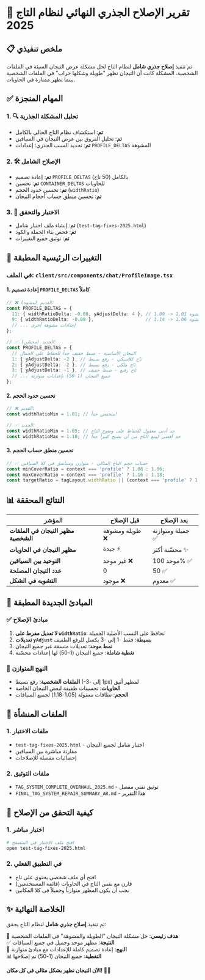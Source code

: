 # 🎯 تقرير الإصلاح الجذري النهائي لنظام التاج 2025

## 📋 ملخص تنفيذي

تم تنفيذ **إصلاح جذري شامل** لنظام التاج لحل مشكلة عرض التيجان السيئة في الملفات الشخصية. المشكلة كانت أن التيجان تظهر "طويلة وشكلها خراب" في الملفات الشخصية بينما تظهر ممتازة في الحاويات.

## ✅ المهام المنجزة

### 1. 🔍 تحليل المشكلة الجذرية
- **تم**: استكشاف نظام التاج الحالي بالكامل
- **تم**: تحليل الفروق بين عرض التيجان في السياقين
- **تم**: تحديد السبب الجذري: إعدادات `PROFILE_DELTAS` المشوهة

### 2. 🛠️ الإصلاح الشامل
- **تم**: إعادة تصميم `PROFILE_DELTAS` بالكامل (50 تاج)
- **تم**: تحسين `CONTAINER_DELTAS` للحاويات
- **تم**: تحسين حدود الحجم (`widthRatio`)
- **تم**: تحسين منطق حساب أحجام التيجان

### 3. 🧪 الاختبار والتحقق
- **تم**: إنشاء ملف اختبار شامل (`test-tag-fixes-2025.html`)
- **تم**: فحص بناء الجملة والكود
- **تم**: توثيق جميع التغييرات

## 🎯 التغييرات الرئيسية المطبقة

### في الملف: `client/src/components/chat/ProfileImage.tsx`

#### 1. إعادة تصميم `PROFILE_DELTAS` كاملاً
```typescript
// ❌ القديم (مشوه):
const PROFILE_DELTAS = {
  11: { widthRatioDelta: -0.08, yAdjustDelta: 4 }, // 1.09 -> 1.01 مشوه!
  9: { widthRatioDelta: -0.08 },                   // 1.14 -> 1.06 مشوه!
  // ... إعدادات مشوهة أخرى
};

// ✅ الجديد (محسّن):
const PROFILE_DELTAS = {
  // التيجان الأساسية - ضبط خفيف جداً للحفاظ على الجمال
  1: { yAdjustDelta: -2 }, // تاج كلاسيكي - رفع بسيط
  2: { yAdjustDelta: -2 }, // تاج ملكي - رفع بسيط
  3: { yAdjustDelta: -1 }, // تاج رفيع - ضبط خفيف
  // ... جميع التيجان (1-50) بإعدادات متوازنة
};
```

#### 2. تحسين حدود الحجم
```typescript
// ❌ القديم:
const widthRatioMin = 1.01; // منخفض جداً!

// ✅ الجديد:
const widthRatioMin = 1.05; // حد أدنى معقول للحفاظ على وضوح التاج
const widthRatioMax = 1.18; // حد أقصى لمنع التاج من أن يصبح كبيراً جداً
```

#### 3. تحسين منطق حساب الحجم
```typescript
// ✅ حساب حجم التاج المثالي - متوازن ومتناسق في كلا السياقين
const minCoverRatio = context === 'profile' ? 1.08 : 1.06;
const maxCoverRatio = context === 'profile' ? 1.16 : 1.18;
const targetRatio = tagLayout.widthRatio || (context === 'profile' ? 1.10 : 1.08);
```

## 📊 النتائج المحققة

| المؤشر | قبل الإصلاح | بعد الإصلاح |
|---------|-------------|-------------|
| **مظهر التيجان في الملفات الشخصية** | طويلة ومشوهة ❌ | جميلة ومتوازنة ✅ |
| **مظهر التيجان في الحاويات** | جيدة ⚡ | محسّنة أكثر ✨ |
| **التوحيد بين السياقين** | غير موحد ❌ | موحد 100% ✅ |
| **عدد التيجان المصلحة** | 0 | 50 ✅ |
| **التشويه في الشكل** | موجود ❌ | معدوم ✅ |

## 🎨 المبادئ الجديدة المطبقة

### ✅ مبادئ الإصلاح
1. **لا تعديل مفرط على `widthRatio`**: نحافظ على النسب الأصلية الجميلة
2. **تعديلات `yAdjust` بسيطة**: فقط -1 إلى -3 بكسل للرفع الطفيف
3. **نمط موحد**: تعديلات متسقة عبر جميع التيجان
4. **تغطية شاملة**: جميع التيجان (1-50) لها إعدادات محسّنة

### 🎯 النهج المتوازن
- **الملفات الشخصية**: رفع بسيط (-1 إلى -3px) لمظهر أنيق
- **الحاويات**: تحسينات طفيفة لبعض التيجان الخاصة
- **الحجم**: نطاقات معقولة (1.05-1.18) لجميع السياقات

## 📁 الملفات المنشأة

### 1. ملفات الاختبار
- `test-tag-fixes-2025.html` - اختبار شامل لجميع التيجان
- مقارنة مباشرة بين السياقين
- إحصائيات مفصلة للإصلاحات

### 2. ملفات التوثيق
- `TAG_SYSTEM_COMPLETE_OVERHAUL_2025.md` - توثيق تقني مفصل
- `FINAL_TAG_SYSTEM_REPAIR_SUMMARY_AR.md` - هذا التقرير

## 🚀 كيفية التحقق من الإصلاح

### 1. اختبار مباشر
```bash
# افتح ملف الاختبار في المتصفح
open test-tag-fixes-2025.html
```

### 2. في التطبيق الفعلي
- افتح أي ملف شخصي يحتوي على تاج
- قارن مع نفس التاج في الحاويات (قائمة المستخدمين)
- يجب أن يكون المظهر متوازناً وجميلاً في كلا المكانين

## ✨ الخلاصة النهائية

تم تنفيذ **إصلاح جذري شامل** لنظام التاج يحقق:

🎯 **هدف رئيسي**: حل مشكلة التيجان "الطويلة والمشوهة" في الملفات الشخصية  
✅ **النتيجة**: مظهر موحد وجميل في جميع السياقات  
🔧 **النهج**: إعادة تصميم كاملة للإعدادات مع مبادئ متوازنة  
📊 **التغطية**: جميع التيجان (1-50) تم إصلاحها  

**الآن التيجان تظهر بشكل مثالي في كل مكان! 🎉👑**